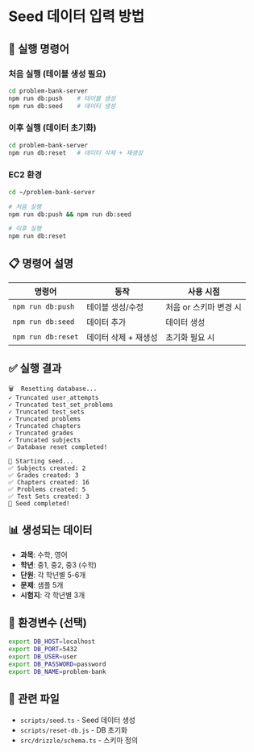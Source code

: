 # Seed 데이터 입력 방법

## 🚀 실행 명령어

### 처음 실행 (테이블 생성 필요)

```bash
cd problem-bank-server
npm run db:push    # 테이블 생성
npm run db:seed    # 데이터 생성
```

### 이후 실행 (데이터 초기화)

```bash
cd problem-bank-server
npm run db:reset   # 데이터 삭제 + 재생성
```

### EC2 환경

```bash
cd ~/problem-bank-server

# 처음 실행
npm run db:push && npm run db:seed

# 이후 실행
npm run db:reset
```

## 📋 명령어 설명

| 명령어             | 동작                 | 사용 시점              |
| ------------------ | -------------------- | ---------------------- |
| `npm run db:push`  | 테이블 생성/수정     | 처음 or 스키마 변경 시 |
| `npm run db:seed`  | 데이터 추가          | 데이터 생성            |
| `npm run db:reset` | 데이터 삭제 + 재생성 | 초기화 필요 시         |

## ✅ 실행 결과

```
🗑️  Resetting database...
✓ Truncated user_attempts
✓ Truncated test_set_problems
✓ Truncated test_sets
✓ Truncated problems
✓ Truncated chapters
✓ Truncated grades
✓ Truncated subjects
✅ Database reset completed!

🌱 Starting seed...
✅ Subjects created: 2
✅ Grades created: 3
✅ Chapters created: 16
✅ Problems created: 5
✅ Test Sets created: 3
🎉 Seed completed!
```

## 📊 생성되는 데이터

- **과목**: 수학, 영어
- **학년**: 중1, 중2, 중3 (수학)
- **단원**: 각 학년별 5-6개
- **문제**: 샘플 5개
- **시험지**: 각 학년별 3개

## 🔧 환경변수 (선택)

```bash
export DB_HOST=localhost
export DB_PORT=5432
export DB_USER=user
export DB_PASSWORD=password
export DB_NAME=problem-bank
```

## 📝 관련 파일

- `scripts/seed.ts` - Seed 데이터 생성
- `scripts/reset-db.js` - DB 초기화
- `src/drizzle/schema.ts` - 스키마 정의
